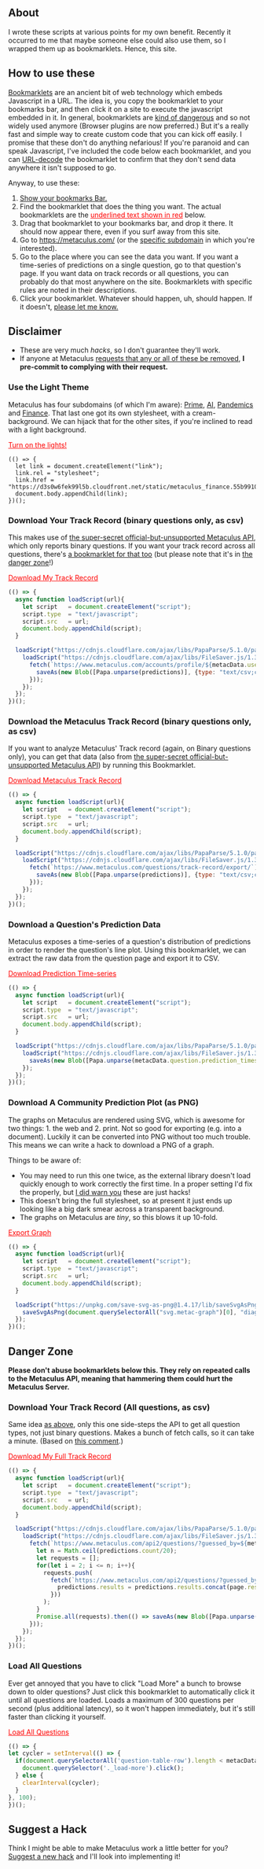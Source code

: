 ## About

I wrote these scripts at various points for my own benefit. Recently it occurred to me that maybe someone else could also use them, so I wrapped them up as bookmarklets. Hence, this site.

## How to use these

[Bookmarklets](https://en.wikipedia.org/wiki/Bookmarklet) are an ancient bit of web technology which embeds Javascript in a URL. The idea is, you copy the bookmarklet to your bookmarks bar, and then click it on a site to execute the javascript embedded in it. In general, bookmarklets are [kind of dangerous](https://en.wikipedia.org/wiki/Self-XSS) and so not widely used anymore (Browser plugins are now preferred.) But it's a really fast and simple way to create custom code that you can kick off easily. I promise that these don't do anything nefarious! If you're paranoid and can speak Javascript, I've included the code below each bookmarklet, and you can [URL-decode](https://www.urldecoder.org/) the bookmarklet to confirm that they don't send data anywhere it isn't supposed to go.

Anyway, to use these:

1. [Show your bookmarks Bar.](https://www.computerhope.com/issues/ch001917.htm)
2. Find the bookmarklet that does the thing you want. The actual bookmarklets are the <a href="#" style="color:red;">underlined text shown in red</a> below.
3. Drag that bookmarklet to your bookmarks bar, and drop it there. It should now appear there, even if you surf away from this site.
4. Go to https://metaculus.com/ (or the [specific subdomain](https://pandemic.metaculus.com/questions/) in which you're interested).
5. Go to the place where you can see the data you want. If you want a time-series of predictions on a single question, go to that question's page. If you want data on track records or all questions, you can probably do that most anywhere on the site. Bookmarklets with specific rules are noted in their descriptions.
6. Click your bookmarklet. Whatever should happen, uh, should happen. If it doesn't, [please let me know.](https://github.com/AABoyles/Metaculus-Hacks/issues/new/choose)

## Disclaimer

* These are very much *hacks*, so I don't guarantee they'll work.
* If anyone at Metaculus [requests that any or all of these be removed](https://github.com/AABoyles/Metaculus-Hacks/issues/new/choose), **I pre-commit to complying with their request.**

### Use the Light Theme

Metaculus has four subdomains (of which I'm aware): [Prime](https://metaculus.com/), [AI](https://ai.metaculus.com/), [Pandemics](https://pandemic.metaculus.com/) and [Finance](https://finance.metaculus.com/). That last one got its own stylesheet, with a cream-background. We can hijack that for the other sites, if you're inclined to read with a light background.

<a style="color:red" href="javascript:(function()%7B(()%20%3D%3E%20%7Blet%20link%20%20%20%3D%20document.createElement(%22link%22)%3Blink.rel%20%20%3D%20%22stylesheet%22%3Blink.href%20%20%20%3D%20%22https%3A%2F%2Fd3s0w6fek99l5b.cloudfront.net%2Fstatic%2Fmetaculus_finance.55b9910596de.css%22%3Bdocument.body.appendChild(link)%3B%7D)()%7D)()">Turn on the lights!</a>

```
(() => {
  let link = document.createElement("link");
  link.rel = "stylesheet";
  link.href = "https://d3s0w6fek99l5b.cloudfront.net/static/metaculus_finance.55b9910596de.css";
  document.body.appendChild(link);
})();
```

### Download Your Track Record (binary questions only, as csv)

This makes use of [the super-secret official-but-unsupported Metaculus API](https://www.metaculus.com/questions/935/discussion-topic-what-features-should-metaculus-add-may-2018-edition/#comment-6452), which only reports binary questions. If you want your track record across all questions, there's [a bookmarklet for that too](#download-your-track-record-all-questions-as-csv) (but please note that it's in [the danger zone](#danger-zone)!)

<a style="color: red !important;" href="javascript:(function()%7B(()%20%3D%3E%20%7Basync%20function%20loadScript(url)%7Blet%20script%20%20%20%3D%20document.createElement(%22script%22)%3Bscript.type%20%20%3D%20%22text%2Fjavascript%22%3Bscript.src%20%20%20%3D%20url%3Bdocument.body.appendChild(script)%3B%7DloadScript(%22https%3A%2F%2Fcdnjs.cloudflare.com%2Fajax%2Flibs%2FPapaParse%2F5.1.0%2Fpapaparse.min.js%22).then(()%20%3D%3E%20%7BloadScript(%22https%3A%2F%2Fcdnjs.cloudflare.com%2Fajax%2Flibs%2FFileSaver.js%2F1.3.8%2FFileSaver.min.js%22).then(()%20%3D%3E%20%7Bfetch(%60https%3A%2F%2Fwww.metaculus.com%2Faccounts%2Fprofile%2F%24%7BmetacData.user.id%7D%2Ftrack-record-export%2F%60).then(data1%20%3D%3E%20data1.json().then(predictions%20%3D%3E%20%7BsaveAs(new%20Blob(%5BPapa.unparse(predictions)%5D%2C%20%7Btype%3A%20%22text%2Fcsv%3Bcharset%3Dutf-8%22%7D)%2C%20%22track-record.csv%22)%3B%7D))%3B%7D)%3B%7D)%3B%7D)()%7D)()">Download My Track Record</a>

```javascript
(() => {
  async function loadScript(url){
    let script   = document.createElement("script");
    script.type  = "text/javascript";
    script.src   = url;
    document.body.appendChild(script);
  }

  loadScript("https://cdnjs.cloudflare.com/ajax/libs/PapaParse/5.1.0/papaparse.min.js").then(() => {
    loadScript("https://cdnjs.cloudflare.com/ajax/libs/FileSaver.js/1.3.8/FileSaver.min.js").then(() => {
      fetch(`https://www.metaculus.com/accounts/profile/${metacData.user.id}/track-record-export/`).then(data1 => data1.json().then(predictions => {
        saveAs(new Blob([Papa.unparse(predictions)], {type: "text/csv;charset=utf-8"}), "track-record.csv");
      }));
    });
  });
})();
```

### Download the Metaculus Track Record (binary questions only, as csv)

If you want to analyze Metaculus' Track record (again, on Binary questions only), you can get that data (also from [the super-secret official-but-unsupported Metaculus API](https://www.metaculus.com/questions/935/discussion-topic-what-features-should-metaculus-add-may-2018-edition/#comment-6452)) by running this Bookmarklet.

<a style="color:red!important" href="javascript:(function()%7B(()%20%3D%3E%20%7Basync%20function%20loadScript(url)%7Blet%20script%20%20%20%3D%20document.createElement(%22script%22)%3Bscript.type%20%20%3D%20%22text%2Fjavascript%22%3Bscript.src%20%20%20%3D%20url%3Bdocument.body.appendChild(script)%3B%7DloadScript(%22https%3A%2F%2Fcdnjs.cloudflare.com%2Fajax%2Flibs%2FPapaParse%2F5.1.0%2Fpapaparse.min.js%22).then(()%20%3D%3E%20%7BloadScript(%22https%3A%2F%2Fcdnjs.cloudflare.com%2Fajax%2Flibs%2FFileSaver.js%2F1.3.8%2FFileSaver.min.js%22).then(()%20%3D%3E%20%7Bfetch(%60https%3A%2F%2Fwww.metaculus.com%2Fquestions%2Ftrack-record%2Fexport%2F%60).then(data1%20%3D%3E%20data1.json().then(predictions%20%3D%3E%20%7BsaveAs(new%20Blob(%5BPapa.unparse(predictions)%5D%2C%20%7Btype%3A%20%22text%2Fcsv%3Bcharset%3Dutf-8%22%7D)%2C%20%22metaculus-track-record.csv%22)%3B%7D))%3B%7D)%3B%7D)%3B%7D)()%7D)()">Download Metaculus Track Record</a>

```javascript
(() => {
  async function loadScript(url){
    let script   = document.createElement("script");
    script.type  = "text/javascript";
    script.src   = url;
    document.body.appendChild(script);
  }

  loadScript("https://cdnjs.cloudflare.com/ajax/libs/PapaParse/5.1.0/papaparse.min.js").then(() => {
    loadScript("https://cdnjs.cloudflare.com/ajax/libs/FileSaver.js/1.3.8/FileSaver.min.js").then(() => {
      fetch(`https://www.metaculus.com/questions/track-record/export/`).then(data1 => data1.json().then(predictions => {
        saveAs(new Blob([Papa.unparse(predictions)], {type: "text/csv;charset=utf-8"}), "metaculus-track-record.csv");
      }));
    });
  });
})();
```

### Download a Question's Prediction Data

Metaculus exposes a time-series of a question's distribution of predictions in order to render the question's line plot. Using this bookmarklet, we can extract the raw data from the question page and export it to CSV. 

<a style="color: red !important;" href="javascript:(function()%7B(()%20%3D%3E%20%7Basync%20function%20loadScript(url)%7Blet%20script%20%20%20%3D%20document.createElement(%22script%22)%3Bscript.type%20%20%3D%20%22text%2Fjavascript%22%3Bscript.src%20%20%20%3D%20url%3Bdocument.body.appendChild(script)%3B%7DloadScript(%22https%3A%2F%2Fcdnjs.cloudflare.com%2Fajax%2Flibs%2FPapaParse%2F5.1.0%2Fpapaparse.min.js%22).then(()%20%3D%3E%20%7BloadScript(%22https%3A%2F%2Fcdnjs.cloudflare.com%2Fajax%2Flibs%2FFileSaver.js%2F1.3.8%2FFileSaver.min.js%22).then(()%20%3D%3E%20%7BsaveAs(new%20Blob(%5BPapa.unparse(metacData.question.prediction_timeseries.map(t%20%3D%3E%20Object.assign(t%2C%20t.distribution)))%5D%2C%20%7Btype%3A%20%22text%2Fcsv%3Bcharset%3Dutf-8%22%7D)%2C%20%22predictions.csv%22)%3B%7D)%3B%7D)%3B%7D)()%7D)()">Download Prediction Time-series</a>

```javascript
(() => {
  async function loadScript(url){
    let script   = document.createElement("script");
    script.type  = "text/javascript";
    script.src   = url;
    document.body.appendChild(script);
  }

  loadScript("https://cdnjs.cloudflare.com/ajax/libs/PapaParse/5.1.0/papaparse.min.js").then(() => {
    loadScript("https://cdnjs.cloudflare.com/ajax/libs/FileSaver.js/1.3.8/FileSaver.min.js").then(() => {
      saveAs(new Blob([Papa.unparse(metacData.question.prediction_timeseries.map(t => Object.assign(t, t.distribution)))], {type: "text/csv;charset=utf-8"}), "predictions.csv");
    });
  });
})();
```

### Download A Community Prediction Plot (as PNG)

The graphs on Metaculus are rendered using SVG, which is awesome for two things: 1. the web and 2. print. Not so good for exporting (e.g. into a document). Luckily it can be converted into PNG without too much trouble. This means we can write a hack to download a PNG of a graph.

Things to be aware of:

* You may need to run this one twice, as the external library doesn't load quickly enough to work correctly the first time. In a proper setting I'd fix the properly, but [I did warn you](#disclaimer) these are just hacks!
* This doesn't bring the full stylesheet, so at present it just ends up looking like a big dark smear across a transparent background.
* The graphs on Metaculus are *tiny*, so this blows it up 10-fold.

<a style="color:red" href="javascript:(function()%7B(()%20%3D%3E%20%7Basync%20function%20loadScript(url)%7Blet%20script%20%20%20%3D%20document.createElement(%22script%22)%3Bscript.type%20%20%3D%20%22text%2Fjavascript%22%3Bscript.src%20%20%20%3D%20url%3Bdocument.body.appendChild(script)%3B%7DloadScript(%22https%3A%2F%2Funpkg.com%2Fsave-svg-as-png%401.4.17%2Flib%2FsaveSvgAsPng.js%22).then(()%20%3D%3E%20%7BsaveSvgAsPng(document.querySelectorAll(%22svg.metac-graph%22)%5B0%5D%2C%20%22diagram.png%22%2C%20%7Bscale%3A%2010%7D)%3B%7D)%3B%7D)()%7D)()">Export Graph</a>

```javascript
(() => {
  async function loadScript(url){
    let script   = document.createElement("script");
    script.type  = "text/javascript";
    script.src   = url;
    document.body.appendChild(script);
  }

  loadScript("https://unpkg.com/save-svg-as-png@1.4.17/lib/saveSvgAsPng.js").then(() => {
    saveSvgAsPng(document.querySelectorAll("svg.metac-graph")[0], "diagram.png", {scale: 10});
  });
})();
```

## Danger Zone

**Please don't abuse bookmarklets below this. They rely on repeated calls to the Metaculus API, meaning that hammering them could hurt the Metaculus Server.**

### Download Your Track Record (All questions, as csv)

Same idea [as above](#download-your-track-record-binary-questions-only-as-csv), only this one side-steps the API to get all question types, not just binary questions. Makes a bunch of fetch calls, so it can take a minute. (Based on [this comment](https://www.metaculus.com/questions/935/discussion-topic-what-features-should-metaculus-add-may-2018-edition/#comment-20248).)

<a style="color: red !important;" href="javascript:(function()%7B(()%20%3D%3E%20%7Basync%20function%20loadScript(url)%7Blet%20script%20%20%20%3D%20document.createElement(%22script%22)%3Bscript.type%20%20%3D%20%22text%2Fjavascript%22%3Bscript.src%20%20%20%3D%20url%3Bdocument.body.appendChild(script)%3B%7DloadScript(%22https%3A%2F%2Fcdnjs.cloudflare.com%2Fajax%2Flibs%2FPapaParse%2F5.1.0%2Fpapaparse.min.js%22).then(()%20%3D%3E%20%7BloadScript(%22https%3A%2F%2Fcdnjs.cloudflare.com%2Fajax%2Flibs%2FFileSaver.js%2F1.3.8%2FFileSaver.min.js%22).then(()%20%3D%3E%20%7Bfetch(%60https%3A%2F%2Fwww.metaculus.com%2Fapi2%2Fquestions%2F%3Fguessed_by%3D%24%7BmetacData.user.id%7D%26order_by%3D-activity%26page%3D1%60).then(data1%20%3D%3E%20data1.json().then(predictions%20%3D%3E%20%7Blet%20n%20%3D%20Math.ceil(predictions.count%2F20)%3Blet%20requests%20%3D%20%5B%5D%3Bfor(let%20i%20%3D%202%3B%20i%20%3C%3D%20n%3B%20i%2B%2B)%7Brequests.push(fetch(%60https%3A%2F%2Fwww.metaculus.com%2Fapi2%2Fquestions%2F%3Fguessed_by%3D%24%7BmetacData.user.id%7D%26order_by%3D-activity%26page%3D%24%7Bi%7D%60).then(data2%20%3D%3E%20data2.json().then(page%20%3D%3E%20%7Bpredictions.results%20%3D%20predictions.results.concat(page.results)%3B%7D)))%3B%7DPromise.all(requests).then(()%20%3D%3E%20saveAs(new%20Blob(%5BPapa.unparse(predictions.results)%5D%2C%20%7Btype%3A%20%22text%2Fcsv%3Bcharset%3Dutf-8%22%7D)%2C%20%22track-record.csv%22))%3B%7D))%3B%7D)%3B%7D)%3B%7D)()%7D)()">Download My Full Track Record</a>

```javascript
(() => {
  async function loadScript(url){
    let script   = document.createElement("script");
    script.type  = "text/javascript";
    script.src   = url;
    document.body.appendChild(script);
  }

  loadScript("https://cdnjs.cloudflare.com/ajax/libs/PapaParse/5.1.0/papaparse.min.js").then(() => {
    loadScript("https://cdnjs.cloudflare.com/ajax/libs/FileSaver.js/1.3.8/FileSaver.min.js").then(() => {
      fetch(`https://www.metaculus.com/api2/questions/?guessed_by=${metacData.user.id}&order_by=-activity&page=1`).then(data1 => data1.json().then(predictions => {
        let n = Math.ceil(predictions.count/20);
        let requests = [];
        for(let i = 2; i <= n; i++){
          requests.push(
            fetch(`https://www.metaculus.com/api2/questions/?guessed_by=${metacData.user.id}&order_by=-activity&page=${i}`).then(data2 => data2.json().then(page => {
              predictions.results = predictions.results.concat(page.results);
            }))
          );
        }
        Promise.all(requests).then(() => saveAs(new Blob([Papa.unparse(predictions.results)], {type: "text/csv;charset=utf-8"}), "track-record.csv"));
      }));
    });
  });
})();
```

### Load All Questions

Ever get annoyed that you have to click "Load More" a bunch to browse down to older questions? Just click this bookmarklet to automatically click it until all questions are loaded. Loads a maximum of 300 questions per second (plus additional latency), so it won't happen immediately, but it's still faster than clicking it yourself.

<a style="color: red !important;" href="javascript:(function()%7B(()%20%3D%3E%20%7B%0Alet%20cycler%20%3D%20setInterval(()%20%3D%3E%20%7B%0A%20%20if(document.querySelectorAll('question-table-row').length%20%3C%20metacData.initialQList.count)%7B%0A%20%20%20%20document.querySelector('._load-more').click()%3B%0A%20%20%7D%20else%20%7B%0A%20%20%20%20clearInterval(cycler)%3B%0A%20%20%7D%0A%7D%2C%20100)%3B%0A%7D)()%3B%7D)()%3B">Load All Questions</a>

```javascript
(() => {
let cycler = setInterval(() => {
  if(document.querySelectorAll('question-table-row').length < metacData.initialQList.count){
    document.querySelector('._load-more').click();
  } else {
    clearInterval(cycler);
  }
}, 100);
})();
```

## Suggest a Hack

Think I might be able to make Metaculus work a little better for you? [Suggest a new hack](https://github.com/AABoyles/Metaculus-Hacks/issues/new/choose) and I'll look into implementing it!
